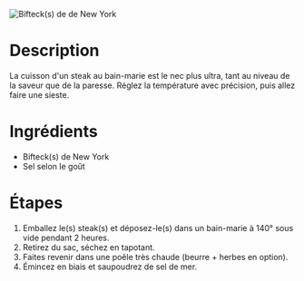 ![Bifteck(s) de de New York](https://chowdown.io/images/new-york-strip.jpg)

# Description

La cuisson d'un steak au bain-marie est le nec plus ultra, tant au niveau de la saveur que de la paresse. Réglez la température avec précision, puis allez faire une sieste.

# Ingrédients

* Bifteck(s) de New York
* Sel selon le goût

# Étapes

1. Emballez le(s) steak(s) et déposez-le(s) dans un bain-marie à 140° sous vide pendant 2 heures.
2. Retirez du sac, séchez en tapotant.
3. Faites revenir dans une poêle très chaude (beurre + herbes en option).
4. Émincez en biais et saupoudrez de sel de mer.
